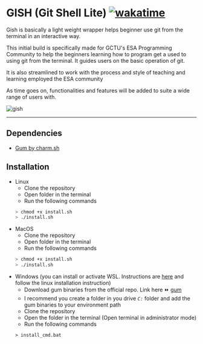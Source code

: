 # GISH (Git Shell Lite) [![wakatime](https://wakatime.com/badge/user/9657174f-2430-4dfd-aaef-2b316eb71a36/project/056ee404-9d7d-4840-a4d4-32d76d258663.svg)](https://wakatime.com/badge/user/9657174f-2430-4dfd-aaef-2b316eb71a36/project/056ee404-9d7d-4840-a4d4-32d76d258663)

Gish is basically a light weight wrapper helps beginner use git from the terminal in an interactive way.

This initial build is specifically made for GCTU's ESA Programming Community to help the beginners learning how to program get a used to using git from the terminal. It guides users on the basic operation of git.

It is also streamlined to work with the process and style of teaching and learning employed the ESA community

As time goes on, functionalities and features will be added to suite a wide range of users with.

![gish](https://i.ibb.co/R21Jwr7/gish-eg.png)

<hr>

## Dependencies
- [Gum by charm.sh](https://github.com/charmbracelet/gum")

## Installation
- Linux
    - Clone the repository
    - Open folder in the terminal
    - Run the following commands
    ```bash
    > chmod +x install.sh
    > ./install.sh
    ```
- MacOS
    - Clone the repository
    - Open folder in the terminal
    - Run the following commands
    ```bash
    > chmod +x install.sh
    > ./install.sh
    ```
- Windows (you can install or activate WSL. Instructions are [here](https://microsoft.com) and follow the linux installation instruction)
    - Download gum binaries from the official repo. Link here ⏩ [gum](https://github.com/charmbracelet/gum/releases/tag/v0.5.0)
    - I recommend you create a folder in you drive *`C:`* folder and add the gum binaries to your environment path 
    - Clone the repository
    - Open the folder in the terminal (Open terminal in administrator mode)
    - Run the following commands
    ```batch
    > install_cmd.bat
    ```


